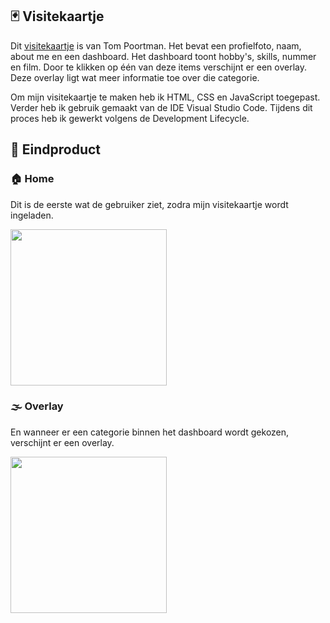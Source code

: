 ## 🃏 Visitekaartje

Dit [visitekaartje](http://tom.student.fdnd.nl/) is van Tom Poortman. Het bevat een profielfoto, naam, about me en een dashboard.
Het dashboard toont hobby's, skills, nummer en film. Door te klikken op één van deze items verschijnt er een overlay.
Deze overlay ligt wat meer informatie toe over die categorie.

Om mijn visitekaartje te maken heb ik HTML, CSS en JavaScript toegepast. Verder heb ik gebruik gemaakt van de IDE Visual Studio Code. 
Tijdens dit proces heb ik gewerkt volgens de Development Lifecycle.

## 🏁 Eindproduct
### 🏠 Home

Dit is de eerste wat de gebruiker ziet, zodra mijn visitekaartje wordt ingeladen.

<img src="https://user-images.githubusercontent.com/112861614/191741906-649171be-f50b-4771-9499-48eef93c7ed7.png" width="250">

### 🌫 Overlay

En wanneer er een categorie binnen het dashboard wordt gekozen, verschijnt er een overlay.

<img src="https://user-images.githubusercontent.com/112861614/191742513-24b1085a-43c2-4687-9781-8598d1c5abe5.png" width="250">
